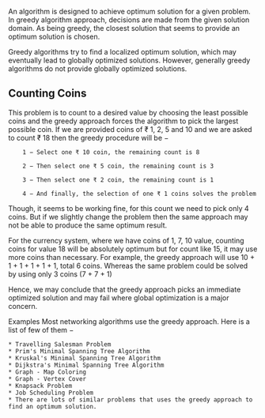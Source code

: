 An algorithm is designed to achieve optimum solution for a given problem. In greedy algorithm approach, decisions are made from the given solution domain. As being greedy, the closest solution that seems to provide an optimum solution is chosen.

Greedy algorithms try to find a localized optimum solution, which may eventually lead to globally optimized solutions. However, generally greedy algorithms do not provide globally optimized solutions.

## Counting Coins
This problem is to count to a desired value by choosing the least possible coins and the greedy approach forces the algorithm to pick the largest possible coin. If we are provided coins of ₹ 1, 2, 5 and 10 and we are asked to count ₹ 18 then the greedy procedure will be −

        1 − Select one ₹ 10 coin, the remaining count is 8

        2 − Then select one ₹ 5 coin, the remaining count is 3

        3 − Then select one ₹ 2 coin, the remaining count is 1

        4 − And finally, the selection of one ₹ 1 coins solves the problem

Though, it seems to be working fine, for this count we need to pick only 4 coins. But if we slightly change the problem then the same approach may not be able to produce the same optimum result.

For the currency system, where we have coins of 1, 7, 10 value, counting coins for value 18 will be absolutely optimum but for count like 15, it may use more coins than necessary. For example, the greedy approach will use 10 + 1 + 1 + 1 + 1 + 1, total 6 coins. Whereas the same problem could be solved by using only 3 coins (7 + 7 + 1)

Hence, we may conclude that the greedy approach picks an immediate optimized solution and may fail where global optimization is a major concern.

Examples
Most networking algorithms use the greedy approach. Here is a list of few of them −

    * Travelling Salesman Problem
    * Prim's Minimal Spanning Tree Algorithm
    * Kruskal's Minimal Spanning Tree Algorithm
    * Dijkstra's Minimal Spanning Tree Algorithm
    * Graph - Map Coloring
    * Graph - Vertex Cover
    * Knapsack Problem
    * Job Scheduling Problem
    * There are lots of similar problems that uses the greedy approach to find an optimum solution.
